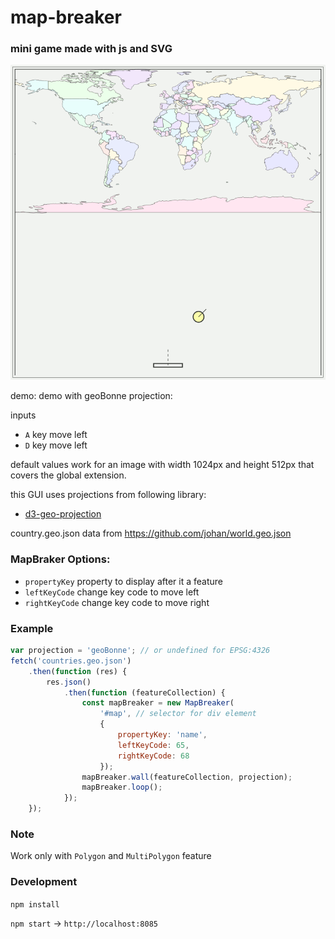# map-breaker

### mini game made with js and SVG
![Preview of the Game displaying world countries in EPSG:4326](./map-breaker-screenshot.png)

demo: 
demo with geoBonne projection:

inputs

- `A` key move left 
- `D` key move left 


default values work for an image with width 1024px and height 512px that covers the global extension.

this GUI uses projections from following library:

- [d3-geo-projection](https://github.com/d3/d3-geo-projection)

country.geo.json data from https://github.com/johan/world.geo.json

### MapBraker Options:

- `propertyKey` property to display after it a feature 
- `leftKeyCode` change key code to move left
- `rightKeyCode` change key code to move right

### Example

```js
var projection = 'geoBonne'; // or undefined for EPSG:4326
fetch('countries.geo.json')
    .then(function (res) {
        res.json()
            .then(function (featureCollection) {
                const mapBreaker = new MapBreaker(
                    '#map', // selector for div element
                    {
                        propertyKey: 'name',
                        leftKeyCode: 65,
                        rightKeyCode: 68
                    });
                mapBreaker.wall(featureCollection, projection);
                mapBreaker.loop();
            });
    });
```
### Note

Work only with `Polygon` and `MultiPolygon` feature

### Development

`npm install`

`npm start` -> `http://localhost:8085`
